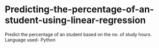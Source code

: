 
# Predicting-the-percentage-of-an-student-using-linear-regression
Predict the percentage of an student based on the no. of study hours.
Language used- Python

